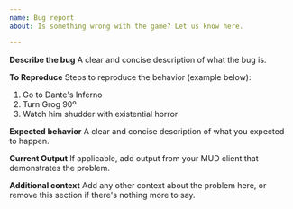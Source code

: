 ```yaml
---
name: Bug report
about: Is something wrong with the game? Let us know here.

---
```


**Describe the bug**
A clear and concise description of what the bug is.

**To Reproduce**
Steps to reproduce the behavior (example below):
1. Go to Dante's Inferno
2. Turn Grog 90º
3. Watch him shudder with existential horror

**Expected behavior**
A clear and concise description of what you expected to happen.

**Current Output**
If applicable, add output from your MUD client that demonstrates the problem.

**Additional context**
Add any other context about the problem here, or remove this section if there's nothing more to say.
